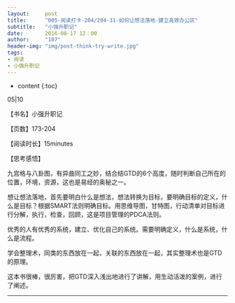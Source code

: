 ```yaml
---
layout:     post
title:      "005-阅读打卡-204/204-31-如何让想法落地-建立高效办公区"
subtitle:   "小强升职记"
date:       2016-08-17 12：00 
author:     "107"
header-img: "img/post-think-try-write.jpg"
tags:
- 阅读 
- 小强升职记
---
```


* content
{:toc}

05|10

【书名】小强升职记

【页数】173-204

【阅读时长】15minutes

【思考感悟】

九宫格与八卦图，有异曲同工之妙，结合结GTD的6个高度，随时判断自己所在的位置，环境，资源，这也是易经的奥秘之一。





想让想法落地，首先要明白什么是想法，想法转换为目标，要明确目标的定义，什么是目标？根据SMART法则明确目标。用思维导图，甘特图，行动清单对目标进行分解，执行，检查，回顾，这是项目管理的PDCA法则。

优秀的人有优秀的系统，建立、优化自己的系统。需要明确定义，什么是系统，什么是流程。

学会整理术，同类的东西放在一起，关联的东西放在一起，其实整理术也是GTD的原理。

这本书很棒，很厉害，把GTD深入浅出地进行了讲解，用生动活泼的案例，进行了阐述。




---
